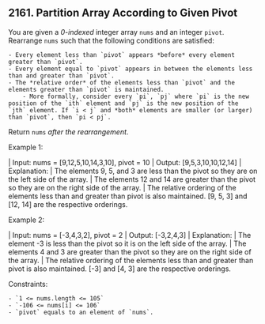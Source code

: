 ## 2161. Partition Array According to Given Pivot

You are given a *0-indexed* integer array `nums` and an integer `pivot`. Rearrange `nums` such that the following conditions are satisfied:

    - Every element less than `pivot` appears *before* every element greater than `pivot`.
    - Every element equal to `pivot` appears in between the elements less than and greater than `pivot`.
    - The *relative order* of the elements less than `pivot` and the elements greater than `pivot` is maintained.
        - More formally, consider every `pi`, `pj` where `pi` is the new position of the `ith` element and `pj` is the new position of the `jth` element. If `i < j` and *both* elements are smaller (or larger) than `pivot`, then `pi < pj`.

Return `nums` _after the rearrangement_.

 

Example 1:

| Input: nums = [9,12,5,10,14,3,10], pivot = 10
| Output: [9,5,3,10,10,12,14]
| Explanation: 
| The elements 9, 5, and 3 are less than the pivot so they are on the left side of the array.
| The elements 12 and 14 are greater than the pivot so they are on the right side of the array.
| The relative ordering of the elements less than and greater than pivot is also maintained. [9, 5, 3] and [12, 14] are the respective orderings.

Example 2:

| Input: nums = [-3,4,3,2], pivot = 2
| Output: [-3,2,4,3]
| Explanation: 
| The element -3 is less than the pivot so it is on the left side of the array.
| The elements 4 and 3 are greater than the pivot so they are on the right side of the array.
| The relative ordering of the elements less than and greater than pivot is also maintained. [-3] and [4, 3] are the respective orderings.

 

Constraints:

    - `1 <= nums.length <= 105`
    - `-106 <= nums[i] <= 106`
    - `pivot` equals to an element of `nums`.

